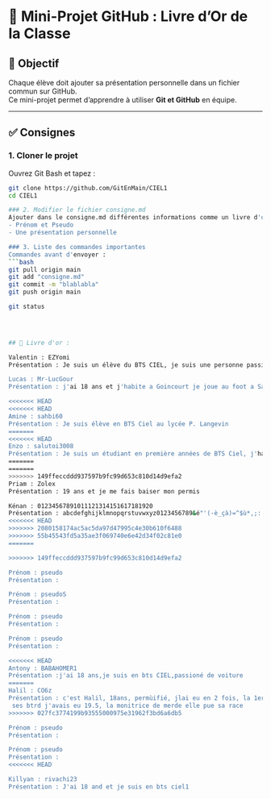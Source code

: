 # 📖 Mini-Projet GitHub : Livre d’Or de la Classe

## 🎯 Objectif
Chaque élève doit ajouter sa présentation personnelle dans un fichier commun sur GitHub.  
Ce mini-projet permet d’apprendre à utiliser **Git et GitHub** en équipe.

---

## ✅ Consignes

### 1. Cloner le projet
Ouvrez Git Bash et tapez :
```bash
git clone https://github.com/GitEnMain/CIEL1
cd CIEL1

### 2. Modifier le fichier consigne.md
Ajouter dans le consigne.md différentes informations comme un livre d'or.
- Prénom et Pseudo
- Une présentation personnelle

### 3. Liste des commandes importantes
Commandes avant d'envoyer :
```bash
git pull origin main
git add "consigne.md"
git commit -m "blablabla"
git push origin main

git status


   

## 📖 Livre d'or : 

Valentin : EZYomi
Présentation : Je suis un élève du BTS CIEL, je suis une personne passioné d'informatique depuis mon enfance.

Lucas : Mr-LucGour
Présentation : j'ai 18 ans et j'habite a Goincourt je joue au foot a Saint-Paul en Seniors

<<<<<<< HEAD
<<<<<<< HEAD
Amine : sahbi60
Présentation : Je suis élève en BTS Ciel au lycée P. Langevin
=======
<<<<<<< HEAD
Enzo : salutoi3008
Présentation : Je suis un étudiant en première années de BTS Ciel, j'habite à Montreuil-sur-Thérain et je suis une personne qui aime régarder des animés et écouter du nu-metal
=======
=======
>>>>>>> 149ffeccddd937597b9fc99d653c810d14d9efa2
Priam : Zolex
Présentation : 19 ans et je me fais baiser mon permis 

Kénan : 01234567891011121314151617181920
Présentation : abcdefghijklmnopqrstuvwxyz0123456789&é"'(-è_çà)=^$ù*,;:!<>°+¨£%µ?./§² J'ai 18 ans et je prefère utiliser nano au lieu de vi pour modifer des fichers de texte (en code).
<<<<<<< HEAD
>>>>>>> 2080158174ac5ac5da97d47995c4e30b610f6488
>>>>>>> 55b45543fd5a35ae3f069740e6e42d34f02c81e0
=======

>>>>>>> 149ffeccddd937597b9fc99d653c810d14d9efa2

Prénom : pseudo
Présentation : 

Prénom : pseudoS
Présentation :

Prénom : pseudo
Présentation :

Prénom : pseudo
Présentation : 

<<<<<<< HEAD
Antony : BABAHOMER1
Présentation :j'ai 18 ans,je suis en bts CIEL,passioné de voiture
=======
Halil : CO6z
Présentation : c'est Halil, 18ans, permùifié, jlai eu en 2 fois, la 1er fois
 ses btrd j'avais eu 19.5, la monitrice de merde elle pue sa race
>>>>>>> 027fc3774199b93555000975e31962f3bd6a6db5

Prénom : pseudo
Présentation :

Prénom : pseudo
Présentation :
<<<<<<< HEAD

Killyan : rivachi23
Présentation : J'ai 18 and et je suis en bts ciel1
